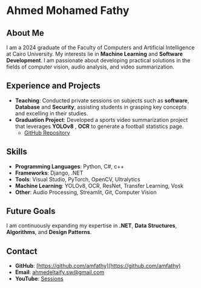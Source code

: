 # Ahmed Mohamed Fathy

## About Me
I am a 2024 graduate of the Faculty of Computers and Artificial Intelligence at Cairo University. My interests lie in **Machine Learning** and **Software Development**. I am passionate about developing practical solutions in the fields of computer vision, audio analysis, and video summarization.

## Experience and Projects
- **Teaching**: Conducted private sessions on subjects such as **software**, **Database** and **Security**, assisting students in grasping key concepts and excelling in their studies.
- **Graduation Project**: Developed a sports video summarization project that leverages **YOLOv8** , **OCR** to generate a football statistics page.  
  - [GitHub Repository](https://github.com/amfathy/Football-statistics-page)

## Skills
- **Programming Languages**: Python, C#, c++
- **Frameworks**: Django, .NET
- **Tools**: Visual Studio, PyTorch, OpenCV, Ultralytics
- **Machine Learning**: YOLOv8, OCR, ResNet, Transfer Learning, Vosk
- **Other**: Audio Processing, Streamlit, Git, Computer Vision
  
## Future Goals
I am continuously expanding my expertise in **.NET**, **Data Structures**, **Algorithms**, and **Design Patterns**.

## Contact
- **GitHub**: [https://github.com/amfathy](https://github.com/amfathy)
- **Email**: [ahmedeltaify.sw@gmail.com](mailto:ahmedeltaify.sw@gmail.com)
- **YouTube**: [Sessions](https://www.youtube.com/watch?v=91kaFcoGgIs&t=1678s)

